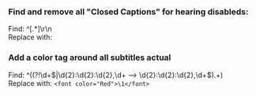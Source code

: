 ### Find and remove all "Closed Captions" for hearing disableds:
Find: ^\[.*\]\r\n<br>
Replace with:<br>

### Add a color tag around all subtitles actual
Find: ^((?!\d+$|\d{2}:\d{2}:\d{2},\d+ --> \d{2}:\d{2}:\d{2},\d+$).+)<br>
Replace with: ```<font color="Red">\1</font>```<br>
